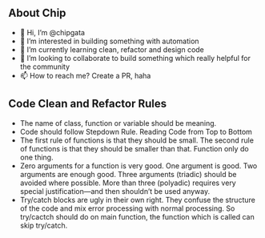 ## About Chip
- 👋 Hi, I’m @chipgata
- 👀 I’m interested in building something with automation
- 🌱 I’m currently learning clean, refactor and design code
- 💞️ I’m looking to collaborate to build something which really helpful for the community
- 📫 How to reach me? Create a PR, haha

## Code Clean and Refactor Rules
- The name of class, function or variable should be meaning.
- Code should follow Stepdown Rule. Reading Code from Top to Bottom
- The first rule of functions is that they should be small. The second rule of functions is that they should be smaller than that. Function only do one thing.
- Zero arguments for a function is very good. One argument is good. Two arguments are enough good. Three arguments (triadic) should be avoided where possible. More than three (polyadic) requires very special justification—and then shouldn’t be used anyway.
- Try/catch blocks are ugly in their own right. They confuse the structure of the code and mix error processing with normal processing. So try/cactch should do on main function, the function which is called can skip try/catch.

